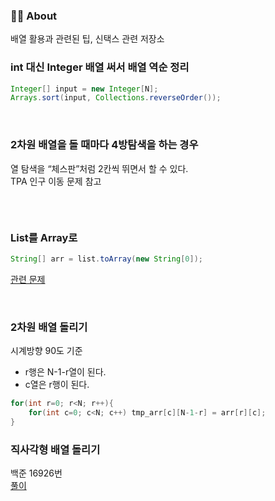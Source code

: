 ### 👨‍💻 About
배열 활용과 관련된 팁, 신택스 관련 저장소

### int 대신 Integer 배열 써서 배열 역순 정리
```java
Integer[] input = new Integer[N];
Arrays.sort(input, Collections.reverseOrder());
```
<br>
  
### 2차원 배열을 돌 때마다 4방탐색을 하는 경우  
열 탐색을 “체스판”처럼 2칸씩 뛰면서 할 수 있다.   
TPA 인구 이동 문제 참고
```java

```

<br>

### List를 Array로
```java
String[] arr = list.toArray(new String[0]);
```
[관련 문제](https://github.com/AtomicLiquors/Algorithm_Practice/blob/main/array/Main_20920.java)

<br>

### 2차원 배열 돌리기
시계방향 90도 기준
- r행은 N-1-r열이 된다.
- c열은 r행이 된다.
```java
for(int r=0; r<N; r++){
	for(int c=0; c<N; c++) tmp_arr[c][N-1-r] = arr[r][c];
}
```

### 직사각형 배열 돌리기
백준 16926번  
[풀이](https://seen-young.tistory.com/127)
